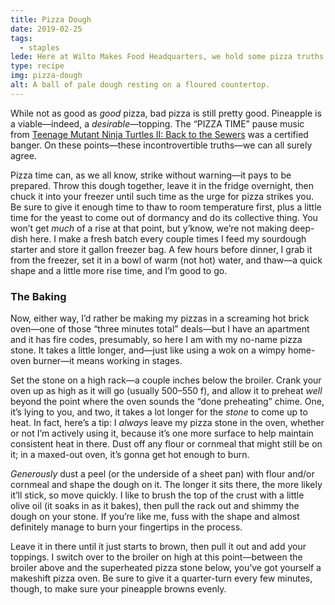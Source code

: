 ```yaml
---
title: Pizza Dough
date: 2019-02-25
tags:
  - staples
lede: Here at Wilto Makes Food Headquarters, we hold some pizza truths to be self-evident.
type: recipe
img: pizza-dough
alt: A ball of pale dough resting on a floured countertop.
---
```

While not as good as _good_ pizza, bad pizza is still pretty good. Pineapple is a viable—indeed, a _desirable_—topping. The “PIZZA TIME” pause music from [Teenage Mutant Ninja Turtles II: Back to the Sewers](https://www.youtube.com/watch?v=S49KFB65poQ) was a certified banger. On these points—these incontrovertible truths—we can all surely agree.

Pizza time can, as we all know, strike without warning—it pays to be prepared. Throw this dough together, leave it in the fridge overnight, then chuck it into your freezer until such time as the urge for pizza strikes you. Be sure to give it enough time to thaw to room temperature first, plus a little time for the yeast to come out of dormancy and do its collective thing. You won’t get _much_ of a rise at that point, but y’know, we’re not making deep-dish here. I make a fresh batch every couple times I feed my sourdough starter and store it gallon freezer bag. A few hours before dinner, I grab it from the freezer, set it in a bowl of warm (not hot) water, and thaw—a quick shape and a little more rise time, and I’m good to go.

### The Baking

Now, either way, I’d rather be making my pizzas in a screaming hot brick oven—one of those “three minutes total” deals—but I have an apartment and it has fire codes, presumably, so here I am with my no-name pizza stone. It takes a little longer, and—just like using a wok on a wimpy home-oven burner—it means working in stages.

Set the stone on a high rack—a couple inches below the broiler. Crank your oven up as high as it will go (usually 500–550 f), and allow it to preheat _well_ beyond the point where the oven sounds the “done preheating” chime. One, it’s lying to you, and two, it takes a lot longer for the _stone_ to come up to heat. In fact, here’s a tip: I _always_ leave my pizza stone in the oven, whether or not I’m actively using it, because it’s one more surface to help maintain consistent heat in there. Dust off any flour or cornmeal that might still be on it; in a maxed-out oven, it’s gonna get hot enough to burn.

_Generously_ dust a peel (or the underside of a sheet pan) with flour and/or cornmeal and shape the dough on it. The longer it sits there, the more likely it’ll stick, so move quickly. I like to brush the top of the crust with a little olive oil (it soaks in as it bakes), then pull the rack out and shimmy the dough on your stone. If you’re like me, fuss with the shape and almost definitely manage to burn your fingertips in the process.

Leave it in there until it just starts to brown, then pull it out and add your toppings. I switch over to the broiler on high at this point—between the broiler above and the superheated pizza stone below, you’ve got yourself a makeshift pizza oven. Be sure to give it a quarter-turn every few minutes, though, to make sure your pineapple browns evenly.
